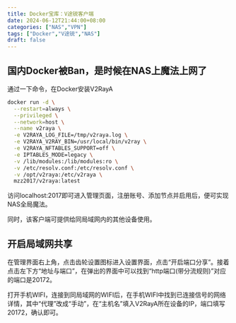 ```yaml
---
title: Docker宝库：V途锐客户端
date: 2024-06-12T21:44:00+08:00
categories: ["NAS","VPN"]
tags: ["Docker","V途锐","NAS"]
draft: false
---
```



## 国内Docker被Ban，是时候在NAS上魔法上网了
通过一下命令，在Docker安装V2RayA

```bash
docker run -d \
  --restart=always \
  --privileged \
  --network=host \
  --name v2raya \
  -e V2RAYA_LOG_FILE=/tmp/v2raya.log \
  -e V2RAYA_V2RAY_BIN=/usr/local/bin/v2ray \
  -e V2RAYA_NFTABLES_SUPPORT=off \
  -e IPTABLES_MODE=legacy \
  -v /lib/modules:/lib/modules:ro \
  -v /etc/resolv.conf:/etc/resolv.conf \
  -v /opt/v2raya:/etc/v2raya \
  mzz2017/v2raya:latest
```
访问localhost:2017即可进入管理页面，注册账号、添加节点并启用后，便可实现NAS全局魔法。

同时，该客户端可提供给同局域网内的其他设备使用。
## 开启局域网共享
在管理界面右上角，点击齿轮设置图标进入设置界面，点击“开启端口分享”。接着点击左下方“地址与端口”，在弹出的界面中可以找到“http端口(带分流规则)”对应的端口是20172。

打开手机WIFI，连接到同局域网的WIFI后，在手机WIFI中找到已连接信号的网络详情，其中“代理”改成“手动”，在“主机名”填入V2RayA所在设备的IP，端口填写20172，确认即可。

